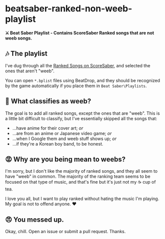 # beatsaber-ranked-non-weeb-playlist
**⚔ Beat Saber Playlist - Contains ScoreSaber Ranked songs that are not weeb songs.**

## 🎶 The playlist
I've dug through all the [Ranked Songs on ScoreSaber](https://scoresaber.com/), and selected the ones that aren't "weeb".

You can open `*.bplist` files using BeatDrop, and they should be recognized by the game automatically if you place them in `Beat Saber\Playlists`.

## 🤔 What classifies as weeb?
The goal is to add all ranked songs, except the ones that are "weeb". This is a little bit difficult to classify, but I've essentially skipped all the songs that:
- ...have anime for their cover art; *or*
- ...are from an anime or Japanese video game; *or*
- ...when I Google them and weeb stuff shows up; *or*
- ...if they're a Korean boy band, to be honest.

## 😡 Why are you being mean to weebs?
I'm sorry, but I don't like the majority of ranked songs, and they all seem to have "weeb" in common. The majority of the ranking team seems to be focused on that type of music, and that's fine but it's just not my ☕ cup of tea.

I love you all, but I want to play ranked without hating the music I'm playing. My goal is not to offend anyone. ♥

## 😠 You messed up.
Okay, chill. Open an issue or submit a pull request. Thanks.
